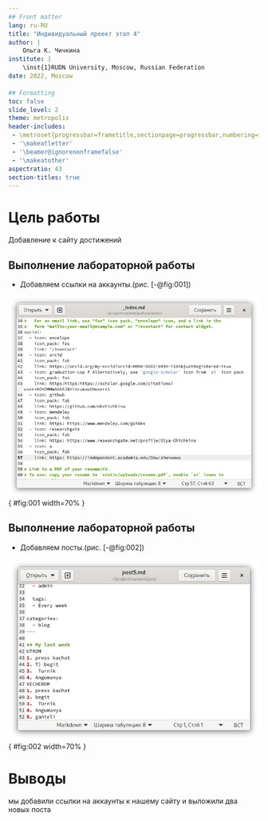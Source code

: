```yaml
---
## Front matter
lang: ru-RU
title: "Индивидуальный проект этап 4"
author: |
	Ольга К. Чичкина
institute: |
	\inst{1}RUDN University, Moscow, Russian Federation
date: 2022, Moscow

## Formatting
toc: false
slide_level: 2
theme: metropolis
header-includes: 
 - \metroset{progressbar=frametitle,sectionpage=progressbar,numbering=fraction}
 - '\makeatletter'
 - '\beamer@ignorenonframefalse'
 - '\makeatother'
aspectratio: 43
section-titles: true
--- 
```


# Цель работы

Добавление к сайту достижений

## Выполнение лабораторной работы

- Добавляем ссылки на аккаунты.(рис. [-@fig:001])

![ссылки](image/1.png){ #fig:001 width=70% }

## Выполнение лабораторной работы

- Добавляем посты.(рис. [-@fig:002])

![Experience](image/2.png){ #fig:002 width=70% }


# Выводы

мы добавили ссылки на аккаунты к нашему сайту и выложили два новых поста
